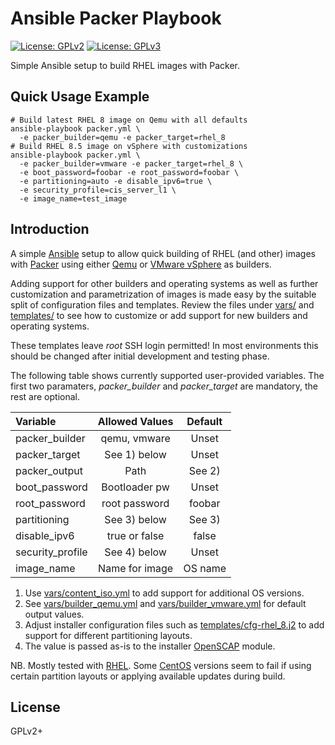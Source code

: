 # Ansible Packer Playbook

[![License: GPLv2](https://img.shields.io/badge/license-GPLv2-brightgreen.svg)](https://www.gnu.org/licenses/old-licenses/gpl-2.0.en.html)
[![License: GPLv3](https://img.shields.io/badge/license-GPLv3-brightgreen.svg)](https://www.gnu.org/licenses/gpl-3.0)

Simple Ansible setup to build RHEL images with Packer.

## Quick Usage Example

```
# Build latest RHEL 8 image on Qemu with all defaults
ansible-playbook packer.yml \
  -e packer_builder=qemu -e packer_target=rhel_8
# Build RHEL 8.5 image on vSphere with customizations
ansible-playbook packer.yml \
  -e packer_builder=vmware -e packer_target=rhel_8 \
  -e boot_password=foobar -e root_password=foobar \
  -e partitioning=auto -e disable_ipv6=true \
  -e security_profile=cis_server_l1 \
  -e image_name=test_image
```

## Introduction

A simple [Ansible](https://www.ansible.com/) setup to allow quick
building of RHEL (and other) images with
[Packer](https://www.packer.io/) using either
[Qemu](https://www.packer.io/docs/builders/qemu) or
[VMware vSphere](https://www.packer.io/docs/builders/vsphere/vsphere-iso)
as builders.

Adding support for other builders and operating systems as well as
further customization and parametrization of images is made easy by the
suitable split of configuration files and templates. Review the files
under [vars/](vars/) and [templates/](templates/) to see how to
customize or add support for new builders and operating systems.

These templates leave _root_ SSH login permitted! In most environments
this should be changed after initial development and testing phase.

The following table shows currently supported user-provided variables.
The first two paramaters, _packer\_builder_ and _packer\_target_ are
mandatory, the rest are optional.

| Variable         |  Allowed Values  |  Default  |
|:-----------------|:----------------:|:---------:|
| packer_builder   |  qemu, vmware    |   Unset   |
| packer_target    |  See 1) below    |   Unset   |
| packer_output    |      Path        |   See 2)  |
| boot_password    |  Bootloader pw   |   Unset   |
| root_password    |  root password   |   foobar  |
| partitioning     |  See 3) below    |   See 3)  |
| disable_ipv6     |  true or false   |   false   |
| security_profile |  See 4) below    |   Unset   |
| image_name       |  Name for image  |  OS name  |

1. Use [vars/content_iso.yml](vars/content_iso.yml) to add support
   for additional OS versions.
2. See [vars/builder_qemu.yml](vars/builder_qemu.yml) and
   [vars/builder_vmware.yml](vars/builder_vmware.yml) for default
   output values.
3. Adjust installer configuration files such as
   [templates/cfg-rhel_8.j2](templates/cfg-rhel_8.j2)
   to add support for different partitioning layouts.
4. The value is passed as-is to the installer
   [OpenSCAP](https://www.open-scap.org/) module.

NB. Mostly tested with
[RHEL](https://www.redhat.com/en/technologies/linux-platforms/enterprise-linux).
Some [CentOS](https://www.centos.org/) versions seem to fail if using
certain partition layouts or applying available updates during build.

## License

GPLv2+
